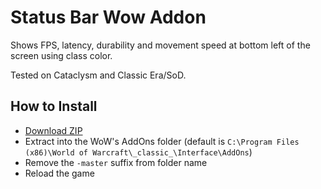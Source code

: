 # Status Bar Wow Addon

Shows FPS, latency, durability and movement speed at bottom left of the screen using class color.

Tested on Cataclysm and Classic Era/SoD.

## How to Install

- [Download ZIP](https://github.com/rafaberaldo/StatusBar/archive/refs/heads/master.zip)
- Extract into the WoW's AddOns folder (default is `C:\Program Files (x86)\World of Warcraft\_classic_\Interface\AddOns`)
- Remove the `-master` suffix from folder name
- Reload the game
